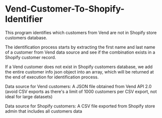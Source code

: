 # Vend-Customer-To-Shopify-Identifier

This program identifies which customers from Vend are not in Shopify store customers database.

The identification process starts by extracting the first name and last name of a customer from Vend data source and see if the combination exists in a Shopify customer record. 

If a Vend customer does not exist in Shopify customers database, we add the entire customer info json object into an array, which will be returned at the end of execution for identification process.

Data source for Vend customers: A JSON file obtained from Vend API 2.0 (avoid CSV exports as there's a limit of 1000 customers per CSV export, not ideal for large datasets)

Data source for Shopify customers: A CSV file exported from Shopify store admin that includes all customers data
